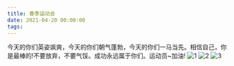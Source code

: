 ```yaml
---
title: 春季运动会
date: 2021-04-20 00:00:00
tags:
---
```

今天的你们英姿飒爽，今天的你们朝气蓬勃，今天的你们一马当先。相信自己，你是最棒的!不要放弃，不要气馁。成功永远属于你们。运动员~加油!
![1](1.jpg)
![2](2.jpg)
![3](3.jpg)